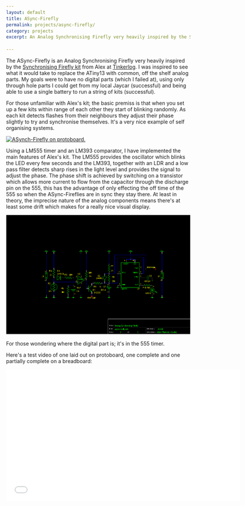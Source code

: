 ```yaml
---
layout: default
title: ASync-Firefly
permalink: projects/async-firefly/
category: projects
excerpt: An Analog Synchronising Firefly very heavily inspired by the Synchronising Firefly kit from Alex at Tinkerlog.

---
```


The ASync-Firefly is an Analog Synchronising Firefly very heavily inspired by the [Synchronising Firefly kit](http://store.tinkerlog.com/store/index.php?main_page=product_info&cPath=2&products_id=2) from Alex at [Tinkerlog](http://tinkerlog.com/). I was inspired to see what it would take to replace the ATiny13 with common, off the shelf analog parts. My goals were to have no digital parts (which I failed at), using only through hole parts I could get from my local Jaycar (successful) and being able to use a single battery to run a string of kits (successful).

For those unfamiliar with Alex's kit; the basic premiss is that when you set up a few kits within range of each other they start of blinking randomly. As each kit detects flashes from their neighbours they adjust their phase slightly to try and synchronise themselves. It's a very nice example of self organising systems.

[![ASynch-Firefly on protoboard.](http://farm6.static.flickr.com/5013/5460089551_1956e01e22.jpg)](http://www.flickr.com/photos/58053205@N06/5460089551/)

Using a LM555 timer and an LM393 comparator, I have implemented the main features of Alex's kit. The LM555 provides the oscillator which blinks the LED every few seconds and the LM393, together with an LDR and a low pass filter detects sharp rises in the light level and provides the signal to adjust the phase. The phase shift is achieved by switching on a transistor which allows more current to flow from the capacitor through the discharge pin on the 555, this has the advantage of only effecting the off time of the 555 so when the ASync-Fireflies are in sync they stay there. At least in theory, the imprecise nature of the analog components means there's at least some drift which makes for a really nice visual display.

![](/assets/projects/async-firefly/async-firefly.png)

For those wondering where the digital part is; it's in the 555 timer.

Here's a test video of one laid out on protoboard, one complete and one partially complete on a breadboard:

<iframe width="640" height="360" src="//www.youtube.com/embed/cxVXot_unxU?feature=player_embedded" frameborder="0" allowfullscreen="true"></iframe>